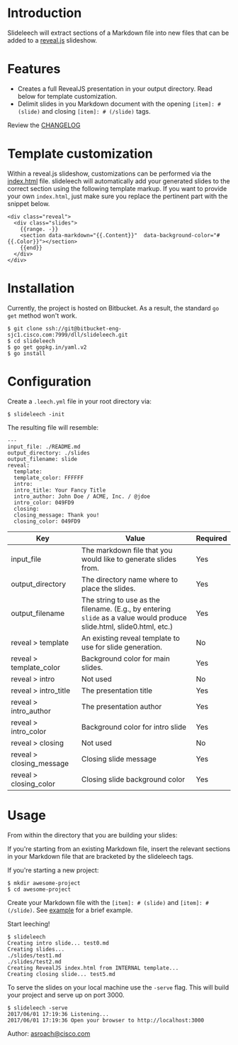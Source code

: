 # Introduction

Slideleech will extract sections of a Markdown file into new files that can be
added to a [reveal.js](https://github.com/hakimel/reveal.js) slideshow.

# Features

* Creates a full RevealJS presentation in your output directory.  Read below for template customization.
* Delimit slides in you Markdown document with the opening `[item]: # (slide)` and closing `[item]: # (/slide)` tags.

Review the [CHANGELOG](CHANGELOG.md)

# Template customization

Within a reveal.js slideshow, customizations can be performed via the [index.html](https://github.com/hakimel/reveal.js/blob/master/index.html) file.  slideleech will automatically add your generated slides to the correct section using the following template markup.  If you want to provide your own `index.html`, just make sure you replace the pertinent part with the snippet below.

```
<div class="reveal">
  <div class="slides">
    {{range. -}}
    <section data-markdown="{{.Content}}"  data-background-color="#{{.Color}}"></section>
    {{end}}
  </div>
</div>
```

# Installation

Currently, the project is hosted on Bitbucket.  As a result, the standard `go get` method won't work.

```
$ git clone ssh://git@bitbucket-eng-sjc1.cisco.com:7999/dll/slideleech.git
$ cd slideleech
$ go get gopkg.in/yaml.v2
$ go install
```

# Configuration

Create a `.leech.yml` file in your root directory via:

```
$ slideleech -init
```

The resulting file will resemble:

```
---
input_file: ./README.md
output_directory: ./slides
output_filename: slide
reveal:
  template:
  template_color: FFFFFF
  intro:
  intro_title: Your Fancy Title
  intro_author: John Doe / ACME, Inc. / @jdoe
  intro_color: 049FD9
  closing:
  closing_message: Thank you!
  closing_color: 049FD9
```

| Key           | Value       | Required  |
| ------------- | ----------- | --------- |
| input_file    | The markdown file that you would like to generate slides from. | Yes |
| output_directory      | The directory name where to place the slides.      |   Yes |
| output_filename | The string to use as the filename. (E.g., by entering `slide` as a value would produce slide.html, slide0.html, etc.)     |    Yes |
| reveal > template | An existing reveal template to use for slide generation.      |    No |
| reveal > template_color | Background color for main slides.     |    Yes |
| reveal > intro | Not used      |    No |
| reveal > intro_title | The presentation title |    Yes |
| reveal > intro_author | The presentation author |    Yes |
| reveal > intro_color | Background color for intro slide |    Yes |
| reveal > closing | Not used      |    No |
| reveal > closing_message | Closing slide message     |    Yes |
| reveal > closing_color | Closing slide background color      |    Yes |


# Usage

From within the directory that you are building your slides:

If you're starting from an existing Markdown file, insert the relevant sections in your Markdown file that are bracketed by the slideleech tags.

If you're starting a new project:

```
$ mkdir awesome-project
$ cd awesome-project
```

Create your Markdown file with the `[item]: # (slide)` and `[item]: # (/slide)`.  See [example](mocks/test.md) for a brief example.

Start leeching!

```
$ slideleech
Creating intro slide... test0.md
Creating slides...
./slides/test1.md
./slides/test2.md
Creating RevealJS index.html from INTERNAL template...
Creating closing slide... test5.md

```

To serve the slides on your local machine use the `-serve` flag.  This will build your project and serve up on port 3000.

```
$ slideleech -serve
2017/06/01 17:19:36 Listening...
2017/06/01 17:19:36 Open your browser to http://localhost:3000
```


Author: asroach@cisco.com
